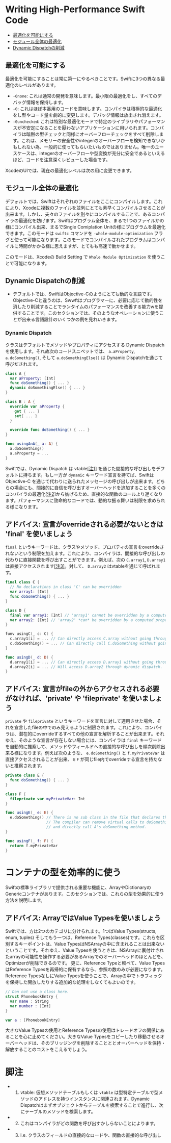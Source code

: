 # Writing High-Performance Swift Code
- [最適化を可能にする](#最適化を可能にする)
- [モジュール全体の最適化](#モジュール全体の最適化)
- [Dynamic Dispatchの削減]()

## 最適化を可能にする
最適化を可能にすることは常に第一にやるべきことです。Swiftに3つの異なる最適化のレベルがあります。
- `-0none`: これは通常の開発を意味します。最小限の最適化をし、すべてのデバッグ情報を保持します。
- `-0`: これはほぼ本番用のコードを意味します。コンパイラは積極的な最適化をし型やコード量を劇的に変更します。デバッグ情報は放出され消えます。
- `-0unchecked`: これは特別な最適化モードで特定のライブラリやパフォーマンスが不安定になることを厭わないアプリケーションに用いられます。コンパイラは暗黙の型チェックと同様にオーバーフローチェックをすべて削除します。これは、メモリーの安全性やintegerのオーバーフローを検知できないかもしれない為、一般的に使ってもらいたいものではありません。唯一のユースケースは、integerのオーバーフローや型変換が充分に安全であるといえるほど、コードを注意深くレビューした場合です。

XcodeのUIでは、現在の最適化レベルは次の用に変更できます。

## モジュール全体の最適化
デフォルトでは、Swiftはそれぞれのファイルをここにコンパイルします。これにより、Xcodeに複数のファイルを並列にとても素早くコンパイルさせることが出来ます。しかし、夫々のファイルを別々にコンパイルすることで、あるコンパイラの最適化を妨げます。Swiftはプログラム全体を、まるで1つのファイルかの様にコンパイル出来、まるでSingle Comiplation Unitの様にプログラムを最適化できます。このモードは `swiftc` コマンドを `-whole-module-optimization` フラグと使って可能になります。このモードでコンパイルされたプログラムはコンパイルに時間がかかる様に思えますが、とてもも高速で動かせます。

このモードは、Xcodeの Build Setting で `Whole Module Optimization` を使うことで可能になります。

## Dynamic Dispatchの削減
- デフォルトでは、SwiftはObjective-Cのようにとても動的な言語です。Objective-Cと違うのは、Swwftはプログラマーに、必要に応じて動的性を消したり削減することでランタイムのパフォーマンスを改善する能力wを提供することです。このセクションでは、そのようなオペレーションに使うことが出来る言語設計のいくつかの例を見れいきます。

### Dynamic Dispatch
クラスはデフォルトでメソッドやプロパティにアクセスする Dynamic Dispatch を使用します。それ故次のコードスニペットでは、 `a.aProperty`, `a.doSomething()`, そして `a.doSomethingElse()` は Dynamic Dispatchを通じて呼びだされます。

```swift
class A {
  var aProperty: [Int]
  func doSomething() { ... }
  dynamic doSomethingElse() { ... }
}

class B : A {
  override var aProperty {
    get { ... }
    set{ ... }
  }

  override func doSomething() { ... }
}

func usingAnA(_ a: A) {
  a.doSomething()
  a.aProperty = ...
}
```

Swiftでは、Dynamic Dispatch は vtable[[注1]](#脚注) を通じた間接的な呼び出しをデフォルトに持ちます。もし一方が `dynamic` キーワード宣言を持てば、Swiftは Objective-C を通じて代わりに送られたメッセージの呼び出しが出来ます。どちらの場合にも、間接的に自信を呼び出すオーバーヘッドを追加することを多くのコンパイラの最適化[[注2]](#脚注)から妨げるため、直接的な関数のコールより遅くなります。パフォーマンスに致命的なコードでは、動的な振る舞いは制限を求められる様になります。

## アドバイス: 宣言がoverrideされる必要がないときは 'final' を使いましょう
`final` というキーワードは、クラスやメソッド、プロパティの宣言をoverrideされないという制限を加えます。これにより、コンパイラは、間接的な呼び出しの代わりに直接関数を呼び出すことができます。例えば、次の `C.array1`, `D.array1` は直接アクセスされます[[注3]](#脚注)。対して、 `D.array2` はvtableを通じて呼ばれます。

```swift
final class C {
  // No declarations in class 'C' can be overridden
  var array1: [Int]
  func doSomething() { ... }
}

class D {
  final var array1: [Int] // 'array1' cannot be overridden by a computed property.
  var array2: [Int] // 'array2' *can* be overridden by a computed property.
}

funv usingC(_ c: C) {
  c.array1[i] = ... // Can directly access C.array without going through dynamic dispatch.
  c.doSomething() = ... // Can directly call C.doSomething without going through virtual dispatch.
}

func usingD(_ d: D) {
  d.array1[i] = ... // Can directly access D.array1 without going through dymanic dispatch.
  d.array2[i] = ... // Will access D.array2 through dynamic dispatch.
}
```

## アドバイス: 宣言がfileの外からアクセスされる必要がなければ、'private' や 'fileprivate' を使いましょう
`private` や  `fileprivate` というキーワードを宣言に対して適用させた場合、それを宣言したfileの中でのみ見えるように制限されます。これにより、コンパイラは、潜在的にoverrideするすべての他の宣言を解析することが出来ます。それゆえ、そのような宣言が存在しない場合には、コンパイラは `final` キーワードを自動的に推察して、メソッドやフィールドへの直接的な呼び出しを順次削除出来る様になります。例えば次のような、 `e.doSomething()` と `f.myPrivateVar` は直接アクセスされることが出来、 `E` `F` が同じfile内でoverrideする宣言を持たないと推察されます。

```swift
private class E {
  func doSomething() { ... }
}

class F {
  fileprivate var myPrivateVar: Int
}

func usingE(_ e: E) {
  e.doSomething() // There is no sub class in the file that declares this class.
                  // The compiler can remove virtual calls to doSomething()
                  // and directly call A's doSomething method.
}

func usingF(_ f: F) {
  return f.myPrivateVar
}
```

# コンテナの型を効率的に使う
Swiftの標準ライブラリで提供される重要な機能に、ArrayやDictionaryのGenericコンテナがあります。このセクションでは、これらの型を効果的に使う方法を説明します。

## アドバイス: ArrayではValue Typesを使いましょう
Swiftでは、方は2つのカテゴリに分けられます。1つはValue Types(structs, enum, tuples) そしてもう一つは、Reference Types(classes)です。これらを区別するキーポイントは、Value TypesはNSArrayの中に含まれることは出来ないということです。それゆえ、Value Typesを使うときは、NSArrayに裏付けされたarrayの可能性を操作する必要があるArrayでのオーバーヘッドのほとんどを、Optimizerが削除できるのです。
更に、Reference Typeと較べて、Value TypesはReference Typesを再帰的に保有するなら、参照の数のみが必要になります。Reference TypesなしにValue Typesを使うことで、Arrayの中でトラフィックを保持した開放したりする追加的な処理をしなくてもよいのです。

```swift
// Don not use a class here.
struct PhonebookEntry {
  var name : String
  var number : [Int]
}

var a : [PhonebookEntry]
```

大きなValue Typesの使用とReference Typesの使用はトレードオフの関係にあることを心に止めてください。大きなValue Typesをコピーしたり移動させるオーバーヘッドは、そのブリッジングを削除することととオーバーヘッドを保持・解放することのコストをこえるでしょう。

# 脚注
- 1. vtable: 仮想メソッドテーブルもしくは `vtable` は型特定テーブルで型メソッドのアドレスを持つインスタンスに関連されます。Dynamic Dispatchはまずオブジェクトからテーブルを検索することで進行し、次にテーブルのメソッドを検索します。
- 2. これはコンパイラがどの関数を呼び出すかしらないことによります。
- 3. i.e. クラスのフィールドの直接的なロードや、関数の直接的な呼び出し
